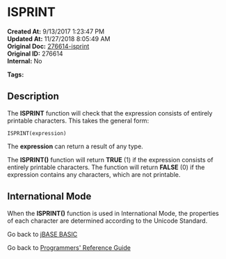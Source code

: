 # ISPRINT

**Created At:** 9/13/2017 1:23:47 PM  
**Updated At:** 11/27/2018 8:05:49 AM  
**Original Doc:** [276614-isprint](https://docs.jbase.com/36868-jbase-basic/276614-isprint)  
**Original ID:** 276614  
**Internal:** No  

**Tags:**
<badge text='string handling' vertical='middle' />

## Description

The **ISPRINT** function will check that the expression consists of entirely printable characters. This takes the general form:

```
ISPRINT(expression)
```

The **expression** can return a result of any type.

The **ISPRINT()** function will return **TRUE** (1) if the expression consists of entirely printable characters. The function will return **FALSE** (0) if the expression contains any characters, which are not printable.

## International Mode

When the **ISPRINT()** function is used in International Mode, the properties of each character are determined according to the Unicode Standard.

Go back to [jBASE BASIC](./../README.md)

Go back to [Programmers' Reference Guide](./../../reference-guides/jbc/README.md)

  
<PageFooter />

